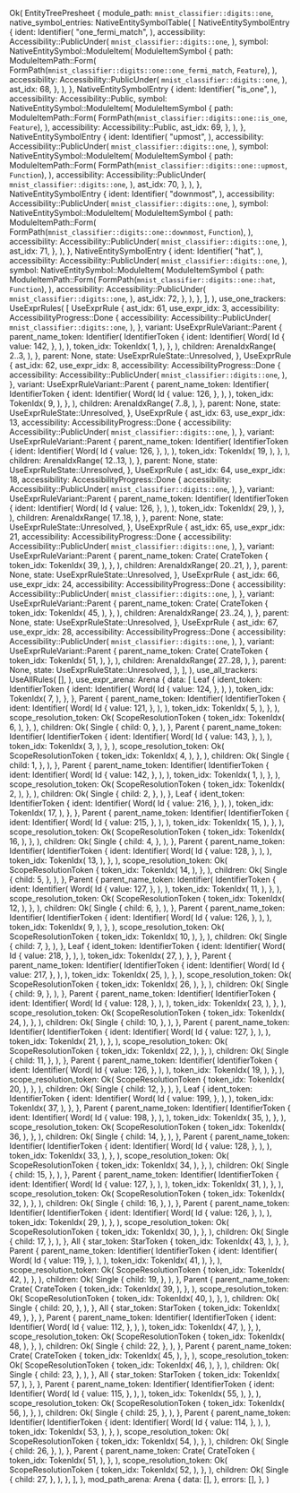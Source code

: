 Ok(
    EntityTreePresheet {
        module_path: `mnist_classifier::digits::one`,
        native_symbol_entries: NativeEntitySymbolTable(
            [
                NativeEntitySymbolEntry {
                    ident: Identifier(
                        "one_fermi_match",
                    ),
                    accessibility: Accessibility::PublicUnder(
                        `mnist_classifier::digits::one`,
                    ),
                    symbol: NativeEntitySymbol::ModuleItem(
                        ModuleItemSymbol {
                            path: ModuleItemPath::Form(
                                FormPath(`mnist_classifier::digits::one::one_fermi_match`, `Feature`),
                            ),
                            accessibility: Accessibility::PublicUnder(
                                `mnist_classifier::digits::one`,
                            ),
                            ast_idx: 68,
                        },
                    ),
                },
                NativeEntitySymbolEntry {
                    ident: Identifier(
                        "is_one",
                    ),
                    accessibility: Accessibility::Public,
                    symbol: NativeEntitySymbol::ModuleItem(
                        ModuleItemSymbol {
                            path: ModuleItemPath::Form(
                                FormPath(`mnist_classifier::digits::one::is_one`, `Feature`),
                            ),
                            accessibility: Accessibility::Public,
                            ast_idx: 69,
                        },
                    ),
                },
                NativeEntitySymbolEntry {
                    ident: Identifier(
                        "upmost",
                    ),
                    accessibility: Accessibility::PublicUnder(
                        `mnist_classifier::digits::one`,
                    ),
                    symbol: NativeEntitySymbol::ModuleItem(
                        ModuleItemSymbol {
                            path: ModuleItemPath::Form(
                                FormPath(`mnist_classifier::digits::one::upmost`, `Function`),
                            ),
                            accessibility: Accessibility::PublicUnder(
                                `mnist_classifier::digits::one`,
                            ),
                            ast_idx: 70,
                        },
                    ),
                },
                NativeEntitySymbolEntry {
                    ident: Identifier(
                        "downmost",
                    ),
                    accessibility: Accessibility::PublicUnder(
                        `mnist_classifier::digits::one`,
                    ),
                    symbol: NativeEntitySymbol::ModuleItem(
                        ModuleItemSymbol {
                            path: ModuleItemPath::Form(
                                FormPath(`mnist_classifier::digits::one::downmost`, `Function`),
                            ),
                            accessibility: Accessibility::PublicUnder(
                                `mnist_classifier::digits::one`,
                            ),
                            ast_idx: 71,
                        },
                    ),
                },
                NativeEntitySymbolEntry {
                    ident: Identifier(
                        "hat",
                    ),
                    accessibility: Accessibility::PublicUnder(
                        `mnist_classifier::digits::one`,
                    ),
                    symbol: NativeEntitySymbol::ModuleItem(
                        ModuleItemSymbol {
                            path: ModuleItemPath::Form(
                                FormPath(`mnist_classifier::digits::one::hat`, `Function`),
                            ),
                            accessibility: Accessibility::PublicUnder(
                                `mnist_classifier::digits::one`,
                            ),
                            ast_idx: 72,
                        },
                    ),
                },
            ],
        ),
        use_one_trackers: UseExprRules(
            [
                UseExprRule {
                    ast_idx: 61,
                    use_expr_idx: 3,
                    accessibility: AccessibilityProgress::Done {
                        accessibility: Accessibility::PublicUnder(
                            `mnist_classifier::digits::one`,
                        ),
                    },
                    variant: UseExprRuleVariant::Parent {
                        parent_name_token: Identifier(
                            IdentifierToken {
                                ident: Identifier(
                                    Word(
                                        Id {
                                            value: 142,
                                        },
                                    ),
                                ),
                                token_idx: TokenIdx(
                                    1,
                                ),
                            },
                        ),
                        children: ArenaIdxRange(
                            2..3,
                        ),
                    },
                    parent: None,
                    state: UseExprRuleState::Unresolved,
                },
                UseExprRule {
                    ast_idx: 62,
                    use_expr_idx: 8,
                    accessibility: AccessibilityProgress::Done {
                        accessibility: Accessibility::PublicUnder(
                            `mnist_classifier::digits::one`,
                        ),
                    },
                    variant: UseExprRuleVariant::Parent {
                        parent_name_token: Identifier(
                            IdentifierToken {
                                ident: Identifier(
                                    Word(
                                        Id {
                                            value: 126,
                                        },
                                    ),
                                ),
                                token_idx: TokenIdx(
                                    9,
                                ),
                            },
                        ),
                        children: ArenaIdxRange(
                            7..8,
                        ),
                    },
                    parent: None,
                    state: UseExprRuleState::Unresolved,
                },
                UseExprRule {
                    ast_idx: 63,
                    use_expr_idx: 13,
                    accessibility: AccessibilityProgress::Done {
                        accessibility: Accessibility::PublicUnder(
                            `mnist_classifier::digits::one`,
                        ),
                    },
                    variant: UseExprRuleVariant::Parent {
                        parent_name_token: Identifier(
                            IdentifierToken {
                                ident: Identifier(
                                    Word(
                                        Id {
                                            value: 126,
                                        },
                                    ),
                                ),
                                token_idx: TokenIdx(
                                    19,
                                ),
                            },
                        ),
                        children: ArenaIdxRange(
                            12..13,
                        ),
                    },
                    parent: None,
                    state: UseExprRuleState::Unresolved,
                },
                UseExprRule {
                    ast_idx: 64,
                    use_expr_idx: 18,
                    accessibility: AccessibilityProgress::Done {
                        accessibility: Accessibility::PublicUnder(
                            `mnist_classifier::digits::one`,
                        ),
                    },
                    variant: UseExprRuleVariant::Parent {
                        parent_name_token: Identifier(
                            IdentifierToken {
                                ident: Identifier(
                                    Word(
                                        Id {
                                            value: 126,
                                        },
                                    ),
                                ),
                                token_idx: TokenIdx(
                                    29,
                                ),
                            },
                        ),
                        children: ArenaIdxRange(
                            17..18,
                        ),
                    },
                    parent: None,
                    state: UseExprRuleState::Unresolved,
                },
                UseExprRule {
                    ast_idx: 65,
                    use_expr_idx: 21,
                    accessibility: AccessibilityProgress::Done {
                        accessibility: Accessibility::PublicUnder(
                            `mnist_classifier::digits::one`,
                        ),
                    },
                    variant: UseExprRuleVariant::Parent {
                        parent_name_token: Crate(
                            CrateToken {
                                token_idx: TokenIdx(
                                    39,
                                ),
                            },
                        ),
                        children: ArenaIdxRange(
                            20..21,
                        ),
                    },
                    parent: None,
                    state: UseExprRuleState::Unresolved,
                },
                UseExprRule {
                    ast_idx: 66,
                    use_expr_idx: 24,
                    accessibility: AccessibilityProgress::Done {
                        accessibility: Accessibility::PublicUnder(
                            `mnist_classifier::digits::one`,
                        ),
                    },
                    variant: UseExprRuleVariant::Parent {
                        parent_name_token: Crate(
                            CrateToken {
                                token_idx: TokenIdx(
                                    45,
                                ),
                            },
                        ),
                        children: ArenaIdxRange(
                            23..24,
                        ),
                    },
                    parent: None,
                    state: UseExprRuleState::Unresolved,
                },
                UseExprRule {
                    ast_idx: 67,
                    use_expr_idx: 28,
                    accessibility: AccessibilityProgress::Done {
                        accessibility: Accessibility::PublicUnder(
                            `mnist_classifier::digits::one`,
                        ),
                    },
                    variant: UseExprRuleVariant::Parent {
                        parent_name_token: Crate(
                            CrateToken {
                                token_idx: TokenIdx(
                                    51,
                                ),
                            },
                        ),
                        children: ArenaIdxRange(
                            27..28,
                        ),
                    },
                    parent: None,
                    state: UseExprRuleState::Unresolved,
                },
            ],
        ),
        use_all_trackers: UseAllRules(
            [],
        ),
        use_expr_arena: Arena {
            data: [
                Leaf {
                    ident_token: IdentifierToken {
                        ident: Identifier(
                            Word(
                                Id {
                                    value: 124,
                                },
                            ),
                        ),
                        token_idx: TokenIdx(
                            7,
                        ),
                    },
                },
                Parent {
                    parent_name_token: Identifier(
                        IdentifierToken {
                            ident: Identifier(
                                Word(
                                    Id {
                                        value: 121,
                                    },
                                ),
                            ),
                            token_idx: TokenIdx(
                                5,
                            ),
                        },
                    ),
                    scope_resolution_token: Ok(
                        ScopeResolutionToken {
                            token_idx: TokenIdx(
                                6,
                            ),
                        },
                    ),
                    children: Ok(
                        Single {
                            child: 0,
                        },
                    ),
                },
                Parent {
                    parent_name_token: Identifier(
                        IdentifierToken {
                            ident: Identifier(
                                Word(
                                    Id {
                                        value: 143,
                                    },
                                ),
                            ),
                            token_idx: TokenIdx(
                                3,
                            ),
                        },
                    ),
                    scope_resolution_token: Ok(
                        ScopeResolutionToken {
                            token_idx: TokenIdx(
                                4,
                            ),
                        },
                    ),
                    children: Ok(
                        Single {
                            child: 1,
                        },
                    ),
                },
                Parent {
                    parent_name_token: Identifier(
                        IdentifierToken {
                            ident: Identifier(
                                Word(
                                    Id {
                                        value: 142,
                                    },
                                ),
                            ),
                            token_idx: TokenIdx(
                                1,
                            ),
                        },
                    ),
                    scope_resolution_token: Ok(
                        ScopeResolutionToken {
                            token_idx: TokenIdx(
                                2,
                            ),
                        },
                    ),
                    children: Ok(
                        Single {
                            child: 2,
                        },
                    ),
                },
                Leaf {
                    ident_token: IdentifierToken {
                        ident: Identifier(
                            Word(
                                Id {
                                    value: 216,
                                },
                            ),
                        ),
                        token_idx: TokenIdx(
                            17,
                        ),
                    },
                },
                Parent {
                    parent_name_token: Identifier(
                        IdentifierToken {
                            ident: Identifier(
                                Word(
                                    Id {
                                        value: 215,
                                    },
                                ),
                            ),
                            token_idx: TokenIdx(
                                15,
                            ),
                        },
                    ),
                    scope_resolution_token: Ok(
                        ScopeResolutionToken {
                            token_idx: TokenIdx(
                                16,
                            ),
                        },
                    ),
                    children: Ok(
                        Single {
                            child: 4,
                        },
                    ),
                },
                Parent {
                    parent_name_token: Identifier(
                        IdentifierToken {
                            ident: Identifier(
                                Word(
                                    Id {
                                        value: 128,
                                    },
                                ),
                            ),
                            token_idx: TokenIdx(
                                13,
                            ),
                        },
                    ),
                    scope_resolution_token: Ok(
                        ScopeResolutionToken {
                            token_idx: TokenIdx(
                                14,
                            ),
                        },
                    ),
                    children: Ok(
                        Single {
                            child: 5,
                        },
                    ),
                },
                Parent {
                    parent_name_token: Identifier(
                        IdentifierToken {
                            ident: Identifier(
                                Word(
                                    Id {
                                        value: 127,
                                    },
                                ),
                            ),
                            token_idx: TokenIdx(
                                11,
                            ),
                        },
                    ),
                    scope_resolution_token: Ok(
                        ScopeResolutionToken {
                            token_idx: TokenIdx(
                                12,
                            ),
                        },
                    ),
                    children: Ok(
                        Single {
                            child: 6,
                        },
                    ),
                },
                Parent {
                    parent_name_token: Identifier(
                        IdentifierToken {
                            ident: Identifier(
                                Word(
                                    Id {
                                        value: 126,
                                    },
                                ),
                            ),
                            token_idx: TokenIdx(
                                9,
                            ),
                        },
                    ),
                    scope_resolution_token: Ok(
                        ScopeResolutionToken {
                            token_idx: TokenIdx(
                                10,
                            ),
                        },
                    ),
                    children: Ok(
                        Single {
                            child: 7,
                        },
                    ),
                },
                Leaf {
                    ident_token: IdentifierToken {
                        ident: Identifier(
                            Word(
                                Id {
                                    value: 218,
                                },
                            ),
                        ),
                        token_idx: TokenIdx(
                            27,
                        ),
                    },
                },
                Parent {
                    parent_name_token: Identifier(
                        IdentifierToken {
                            ident: Identifier(
                                Word(
                                    Id {
                                        value: 217,
                                    },
                                ),
                            ),
                            token_idx: TokenIdx(
                                25,
                            ),
                        },
                    ),
                    scope_resolution_token: Ok(
                        ScopeResolutionToken {
                            token_idx: TokenIdx(
                                26,
                            ),
                        },
                    ),
                    children: Ok(
                        Single {
                            child: 9,
                        },
                    ),
                },
                Parent {
                    parent_name_token: Identifier(
                        IdentifierToken {
                            ident: Identifier(
                                Word(
                                    Id {
                                        value: 128,
                                    },
                                ),
                            ),
                            token_idx: TokenIdx(
                                23,
                            ),
                        },
                    ),
                    scope_resolution_token: Ok(
                        ScopeResolutionToken {
                            token_idx: TokenIdx(
                                24,
                            ),
                        },
                    ),
                    children: Ok(
                        Single {
                            child: 10,
                        },
                    ),
                },
                Parent {
                    parent_name_token: Identifier(
                        IdentifierToken {
                            ident: Identifier(
                                Word(
                                    Id {
                                        value: 127,
                                    },
                                ),
                            ),
                            token_idx: TokenIdx(
                                21,
                            ),
                        },
                    ),
                    scope_resolution_token: Ok(
                        ScopeResolutionToken {
                            token_idx: TokenIdx(
                                22,
                            ),
                        },
                    ),
                    children: Ok(
                        Single {
                            child: 11,
                        },
                    ),
                },
                Parent {
                    parent_name_token: Identifier(
                        IdentifierToken {
                            ident: Identifier(
                                Word(
                                    Id {
                                        value: 126,
                                    },
                                ),
                            ),
                            token_idx: TokenIdx(
                                19,
                            ),
                        },
                    ),
                    scope_resolution_token: Ok(
                        ScopeResolutionToken {
                            token_idx: TokenIdx(
                                20,
                            ),
                        },
                    ),
                    children: Ok(
                        Single {
                            child: 12,
                        },
                    ),
                },
                Leaf {
                    ident_token: IdentifierToken {
                        ident: Identifier(
                            Word(
                                Id {
                                    value: 199,
                                },
                            ),
                        ),
                        token_idx: TokenIdx(
                            37,
                        ),
                    },
                },
                Parent {
                    parent_name_token: Identifier(
                        IdentifierToken {
                            ident: Identifier(
                                Word(
                                    Id {
                                        value: 198,
                                    },
                                ),
                            ),
                            token_idx: TokenIdx(
                                35,
                            ),
                        },
                    ),
                    scope_resolution_token: Ok(
                        ScopeResolutionToken {
                            token_idx: TokenIdx(
                                36,
                            ),
                        },
                    ),
                    children: Ok(
                        Single {
                            child: 14,
                        },
                    ),
                },
                Parent {
                    parent_name_token: Identifier(
                        IdentifierToken {
                            ident: Identifier(
                                Word(
                                    Id {
                                        value: 128,
                                    },
                                ),
                            ),
                            token_idx: TokenIdx(
                                33,
                            ),
                        },
                    ),
                    scope_resolution_token: Ok(
                        ScopeResolutionToken {
                            token_idx: TokenIdx(
                                34,
                            ),
                        },
                    ),
                    children: Ok(
                        Single {
                            child: 15,
                        },
                    ),
                },
                Parent {
                    parent_name_token: Identifier(
                        IdentifierToken {
                            ident: Identifier(
                                Word(
                                    Id {
                                        value: 127,
                                    },
                                ),
                            ),
                            token_idx: TokenIdx(
                                31,
                            ),
                        },
                    ),
                    scope_resolution_token: Ok(
                        ScopeResolutionToken {
                            token_idx: TokenIdx(
                                32,
                            ),
                        },
                    ),
                    children: Ok(
                        Single {
                            child: 16,
                        },
                    ),
                },
                Parent {
                    parent_name_token: Identifier(
                        IdentifierToken {
                            ident: Identifier(
                                Word(
                                    Id {
                                        value: 126,
                                    },
                                ),
                            ),
                            token_idx: TokenIdx(
                                29,
                            ),
                        },
                    ),
                    scope_resolution_token: Ok(
                        ScopeResolutionToken {
                            token_idx: TokenIdx(
                                30,
                            ),
                        },
                    ),
                    children: Ok(
                        Single {
                            child: 17,
                        },
                    ),
                },
                All {
                    star_token: StarToken {
                        token_idx: TokenIdx(
                            43,
                        ),
                    },
                },
                Parent {
                    parent_name_token: Identifier(
                        IdentifierToken {
                            ident: Identifier(
                                Word(
                                    Id {
                                        value: 119,
                                    },
                                ),
                            ),
                            token_idx: TokenIdx(
                                41,
                            ),
                        },
                    ),
                    scope_resolution_token: Ok(
                        ScopeResolutionToken {
                            token_idx: TokenIdx(
                                42,
                            ),
                        },
                    ),
                    children: Ok(
                        Single {
                            child: 19,
                        },
                    ),
                },
                Parent {
                    parent_name_token: Crate(
                        CrateToken {
                            token_idx: TokenIdx(
                                39,
                            ),
                        },
                    ),
                    scope_resolution_token: Ok(
                        ScopeResolutionToken {
                            token_idx: TokenIdx(
                                40,
                            ),
                        },
                    ),
                    children: Ok(
                        Single {
                            child: 20,
                        },
                    ),
                },
                All {
                    star_token: StarToken {
                        token_idx: TokenIdx(
                            49,
                        ),
                    },
                },
                Parent {
                    parent_name_token: Identifier(
                        IdentifierToken {
                            ident: Identifier(
                                Word(
                                    Id {
                                        value: 112,
                                    },
                                ),
                            ),
                            token_idx: TokenIdx(
                                47,
                            ),
                        },
                    ),
                    scope_resolution_token: Ok(
                        ScopeResolutionToken {
                            token_idx: TokenIdx(
                                48,
                            ),
                        },
                    ),
                    children: Ok(
                        Single {
                            child: 22,
                        },
                    ),
                },
                Parent {
                    parent_name_token: Crate(
                        CrateToken {
                            token_idx: TokenIdx(
                                45,
                            ),
                        },
                    ),
                    scope_resolution_token: Ok(
                        ScopeResolutionToken {
                            token_idx: TokenIdx(
                                46,
                            ),
                        },
                    ),
                    children: Ok(
                        Single {
                            child: 23,
                        },
                    ),
                },
                All {
                    star_token: StarToken {
                        token_idx: TokenIdx(
                            57,
                        ),
                    },
                },
                Parent {
                    parent_name_token: Identifier(
                        IdentifierToken {
                            ident: Identifier(
                                Word(
                                    Id {
                                        value: 115,
                                    },
                                ),
                            ),
                            token_idx: TokenIdx(
                                55,
                            ),
                        },
                    ),
                    scope_resolution_token: Ok(
                        ScopeResolutionToken {
                            token_idx: TokenIdx(
                                56,
                            ),
                        },
                    ),
                    children: Ok(
                        Single {
                            child: 25,
                        },
                    ),
                },
                Parent {
                    parent_name_token: Identifier(
                        IdentifierToken {
                            ident: Identifier(
                                Word(
                                    Id {
                                        value: 114,
                                    },
                                ),
                            ),
                            token_idx: TokenIdx(
                                53,
                            ),
                        },
                    ),
                    scope_resolution_token: Ok(
                        ScopeResolutionToken {
                            token_idx: TokenIdx(
                                54,
                            ),
                        },
                    ),
                    children: Ok(
                        Single {
                            child: 26,
                        },
                    ),
                },
                Parent {
                    parent_name_token: Crate(
                        CrateToken {
                            token_idx: TokenIdx(
                                51,
                            ),
                        },
                    ),
                    scope_resolution_token: Ok(
                        ScopeResolutionToken {
                            token_idx: TokenIdx(
                                52,
                            ),
                        },
                    ),
                    children: Ok(
                        Single {
                            child: 27,
                        },
                    ),
                },
            ],
        },
        mod_path_arena: Arena {
            data: [],
        },
        errors: [],
    },
)